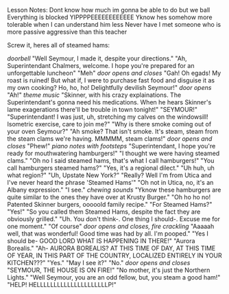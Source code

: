 Lesson Notes:
Dont know how much im gonna be able to do but we ball
Everything is blocked YIPPPPEEEEEEEEEEEE
Yknow hes somehow more tolerable when I can understand him less
Never have I met someone who is more passive aggressive than this teacher

Screw it, heres all of steamed hams:

*doorbell*
"Well Seymour, I made it, despite your directions."
"Ah, Superintendant Chalmers, welcome. I hope you're prepared for an unforgettable luncheon"
"Meh"
*door opens and closes*
"Gah! Oh egads! My roast is ruined! But what if, I were to purchase fast food and disguise it as my own cooking? Ho, ho, ho! Delightfully devilish Seymour!"
*door opens*
"Ah!"
*theme music*
"Skinner, with his crazy explainations. The Superintendant's gonna need his medications. When he hears Skinner's lame exagerations there'll be trouble in town tonight!"
"SEYMOUR!"
"Superintendant! I was just, uh, stretching my calves on the windowsill! Isometric exercise, care to join me?"
"Why is there smoke coming out of your oven Seymour?"
"Ah smoke? That isn't smoke. It's steam, steam from the steam clams we're having. MMMMM, steam clams!"
*door opens and closes*
"Phew!"
*piano notes with footsteps*
"Superintendant, I hope you're ready for mouthwatering hamburgers!"
"I thought we were having steamed clams."
"Oh no I said steamed hams, that's what I call hamburgers!"
"You call hamburgers steamed hams?"
"Yes, it's a regional dilect."
"Uh huh, uh what region?"
"Uh, Upstate New York?"
"Really? Well I'm from Utica and I've never heard the phrase 'Steamed Hams'"
"Oh not in Utica, no, it's an Albany expression."
"I see."
*chewing sounds*
"Yknow these hamburgers are quite similar to the ones they have over at Krusty Burger."
"Oh ho ho no! Patented Skinner burgers, ooooold family recipe."
"For Steamed Hams?"
"Yes!"
"So you called them Steamed Hams, despite the fact they are obviously grilled."
"Uh. You don't think-. One thing I should-. Excuse me for one moment."
"Of course"
*door opens and closes, fire crackling*
"Aaaaah well, that was wonderful! Good time was had by all. I'm pooped."
"Yes I should be- GOOD LORD WHAT IS HAPPENING IN THERE!"
"Aurora Borealis."
"Ah- AURORA BOREALIS? AT THIS TIME OF DAY, AT THIS TIME OF YEAR, IN THIS PART OF THE COUNTRY, LOCALIZED ENTIRELY IN YOUR KITCHEN???"
"Yes."
"May I see it?"
"No."
*door opens and closes*
"SEYMOUR, THE HOUSE IS ON FIRE!"
"No mother, it's just the Northern Lights."
"Well Seymour, you are an odd fellow, but, you steam a good ham!"
"HELP! HELLLLLLLLLLLLLLLLLLLLLP!"